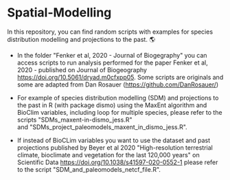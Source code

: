 # Spatial-Modelling

In this repository, you can find random scripts with examples for species distribution modelling and projections to the past. :earth_americas:

 *  In the folder "Fenker et al, 2020 - Journal of Biogegraphy" you can access scripts to run analysis performed for the paper 
    Fenker et al, 2020 - published on Journal of Biogeography https://doi.org/10.5061/dryad.m0cfxpp05. Some scripts are originals
    and some are adapted from Dan Rosauer (https://github.com/DanRosauer/)

*   For example of species distribution modelling (SDM) and projections to the past in R (with package dismo) using the MaxEnt
    algorithm and BioClim variables, including loop for multiple species, please refer to the scripts "SDMs_maxent-in-dismo_jess.R"   
    and "SDMs_project_paleomodels_maxent_in_dismo_jess.R".

*   If instead of BioCLim variables you want to use the dataset and past projections published by Beyer et al 2020 "High-resolution 
    terrestrial climate, bioclimate and vegetation for the last 120,000 years" on Scientific Data https://doi.org/10.1038/s41597-020-0552-1
    please refer to the script "SDM_and_paleomodels_netcf_file.R".

